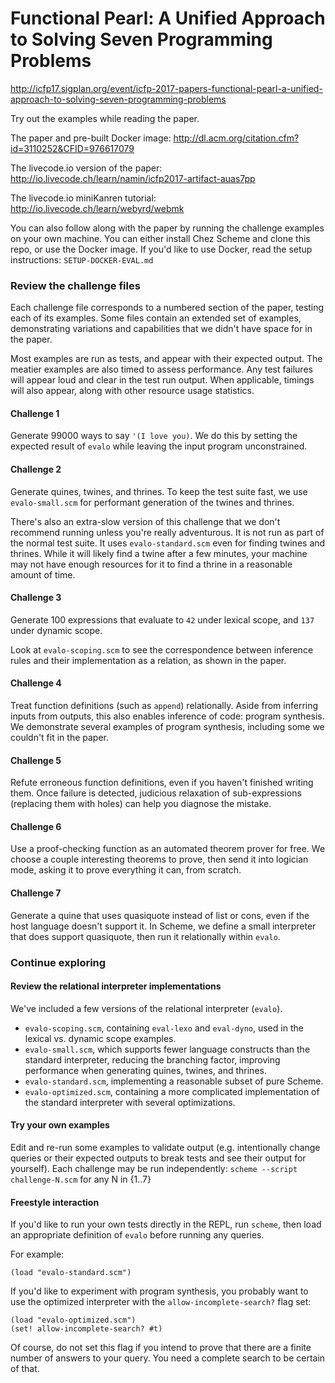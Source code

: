 # Functional Pearl: A Unified Approach to Solving Seven Programming Problems

http://icfp17.sigplan.org/event/icfp-2017-papers-functional-pearl-a-unified-approach-to-solving-seven-programming-problems

Try out the examples while reading the paper.

The paper and pre-built Docker image:
http://dl.acm.org/citation.cfm?id=3110252&CFID=976617079

The livecode.io version of the paper:
http://io.livecode.ch/learn/namin/icfp2017-artifact-auas7pp

The livecode.io miniKanren tutorial:
http://io.livecode.ch/learn/webyrd/webmk


You can also follow along with the paper by running the challenge examples on your own machine.  You can either install Chez Scheme and clone this repo, or use the Docker image.  If you'd like to use Docker, read the setup instructions: `SETUP-DOCKER-EVAL.md`


### Review the challenge files

Each challenge file corresponds to a numbered section of the paper, testing each of its examples.  Some files contain an extended set of examples, demonstrating variations and capabilities that we didn't have space for in the paper.

Most examples are run as tests, and appear with their expected output.  The meatier examples are also timed to assess performance.  Any test failures will appear loud and clear in the test run output.  When applicable, timings will also appear, along with other resource usage statistics.


#### Challenge 1

Generate 99000 ways to say `'(I love you)`.  We do this by setting the expected result of `evalo` while leaving the input program unconstrained.


#### Challenge 2

Generate quines, twines, and thrines.  To keep the test suite fast, we use `evalo-small.scm` for performant generation of the twines and thrines.

There's also an extra-slow version of this challenge that we don't recommend running unless you're really adventurous.  It is not run as part of the normal test suite.  It uses `evalo-standard.scm` even for finding twines and thrines.  While it will likely find a twine after a few minutes, your machine may not have enough resources for it to find a thrine in a reasonable amount of time.


#### Challenge 3

Generate 100 expressions that evaluate to `42` under lexical scope, and `137` under dynamic scope.

Look at `evalo-scoping.scm` to see the correspondence between inference rules and their implementation as a relation, as shown in the paper.


#### Challenge 4

Treat function definitions (such as `append`) relationally.  Aside from inferring inputs from outputs, this also enables inference of code: program synthesis.  We demonstrate several examples of program synthesis, including some we couldn't fit in the paper.


#### Challenge 5

Refute erroneous function definitions, even if you haven't finished writing them.  Once failure is detected, judicious relaxation of sub-expressions (replacing them with holes) can help you diagnose the mistake.


#### Challenge 6

Use a proof-checking function as an automated theorem prover for free.  We choose a couple interesting theorems to prove, then send it into logician mode, asking it to prove everything it can, from scratch.


#### Challenge 7

Generate a quine that uses quasiquote instead of list or cons, even if the host language doesn't support it.  In Scheme, we define a small interpreter that does support quasiquote, then run it relationally within `evalo`.


### Continue exploring

#### Review the relational interpreter implementations

We've included a few versions of the relational interpreter (`evalo`).

* `evalo-scoping.scm`, containing `eval-lexo` and `eval-dyno`, used in the lexical vs. dynamic scope examples.
* `evalo-small.scm`, which supports fewer language constructs than the standard interpreter, reducing the branching factor, improving performance when generating quines, twines, and thrines.
* `evalo-standard.scm`, implementing a reasonable subset of pure Scheme.
* `evalo-optimized.scm`, containing a more complicated implementation of the standard interpreter with several optimizations.


#### Try your own examples

Edit and re-run some examples to validate output (e.g. intentionally change queries or their expected outputs to break tests and see their output for yourself).  Each challenge may be run independently: `scheme --script challenge-N.scm` for any N in {1..7}


#### Freestyle interaction

If you'd like to run your own tests directly in the REPL, run `scheme`, then load an appropriate definition of `evalo` before running any queries.

For example:

```
(load "evalo-standard.scm")
```

If you'd like to experiment with program synthesis, you probably want to use the optimized interpreter with the `allow-incomplete-search?` flag set:

```
(load "evalo-optimized.scm")
(set! allow-incomplete-search? #t)
```

Of course, do not set this flag if you intend to prove that there are a finite number of answers to your query.  You need a complete search to be certain of that.
